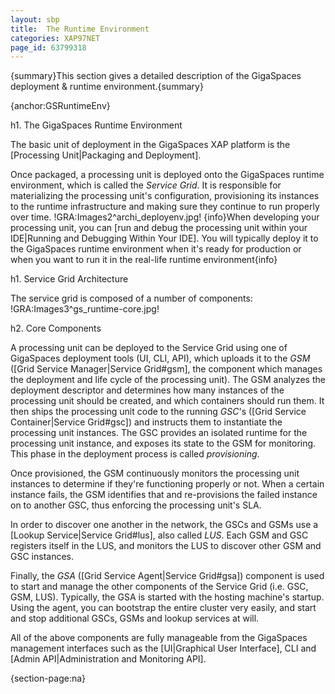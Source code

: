 ```yaml
---
layout: sbp
title:  The Runtime Environment
categories: XAP97NET
page_id: 63799318
---
```


{summary}This section gives a detailed description of the GigaSpaces deployment & runtime environment.{summary}

{anchor:GSRuntimeEnv}

h1. The GigaSpaces Runtime Environment

The basic unit of deployment in the GigaSpaces XAP platform is the [Processing Unit|Packaging and Deployment].

Once packaged, a processing unit is deployed onto the GigaSpaces runtime environment, which is called the *Service Grid*. It is responsible for materializing the processing unit's configuration, provisioning its instances to the runtime infrastructure and making sure they continue to run properly over time.
!GRA:Images2^archi_deployenv.jpg!
{info}When developing your processing unit, you can [run and debug the processing unit within your IDE|Running and Debugging Within Your IDE]. You will typically deploy it to the GigaSpaces runtime environment when it's ready for production or when you want to run it in the real-life runtime environment{info}

h1. Service Grid Architecture

The service grid is composed of a number of components:
!GRA:Images3^gs_runtime-core.jpg!

h2. Core Components

A processing unit can be deployed to the Service Grid using one of GigaSpaces deployment tools (UI, CLI, API), which uploads it to the *GSM* ([Grid Service Manager|Service Grid#gsm], the component which manages the deployment and life cycle of the processing unit). The GSM analyzes the deployment descriptor and determines how many instances of the processing unit should be created, and which containers should run them. It then ships the processing unit code to the running *GSC*'s ([Grid Service Container|Service Grid#gsc]) and instructs them to instantiate the processing unit instances. The GSC provides an isolated runtime for the processing unit instance, and exposes its state to the GSM for monitoring.  This phase in the deployment process is called *provisioning*.

Once provisioned, the GSM continuously monitors the processing unit instances to determine if they're functioning properly or not. When a certain instance fails, the GSM identifies that and re-provisions the failed instance on to another GSC, thus enforcing the processing unit's SLA.

In order to discover one another in the network, the GSCs and GSMs use a [Lookup Service|Service Grid#lus], also called *LUS*. Each GSM and GSC registers itself in the LUS, and monitors the LUS to discover other GSM and GSC instances.

Finally, the *GSA* ([Grid Service Agent|Service Grid#gsa]) component is used to start and manage the other components of the Service Grid (i.e. GSC, GSM, LUS). Typically, the GSA is started with the hosting machine's startup. Using the agent, you can bootstrap the entire cluster very easily, and start and stop additional GSCs, GSMs and lookup services at will.

All of the above components are fully manageable from the GigaSpaces management interfaces such as the [UI|Graphical User Interface], CLI and [Admin API|Administration and Monitoring API].

{section-page:na}